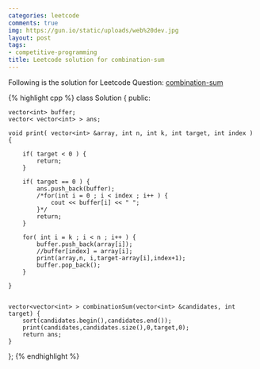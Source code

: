 ```yaml
---
categories: leetcode
comments: true
img: https://gun.io/static/uploads/web%20dev.jpg
layout: post
tags:
- competitive-programming
title: Leetcode solution for combination-sum
---
```


Following is the solution for Leetcode Question: [combination-sum](https://leetcode.com/problems/combination-sum/)

{% highlight cpp %}
class Solution {
public:

    vector<int> buffer;
    vector< vector<int> > ans;

    void print( vector<int> &array, int n, int k, int target, int index ) {
    
    	if( target < 0 ) {
    		return;
    	}
    
    	if( target == 0 ) {
    	    ans.push_back(buffer);
    		/*for(int i = 0 ; i < index ; i++ ) {
    			cout << buffer[i] << " ";
    		}*/
    		return;
    	}
    
    	for( int i = k ; i < n ; i++ ) {
    	    buffer.push_back(array[i]);
    		//buffer[index] = array[i];
    		print(array,n, i,target-array[i],index+1);
    		buffer.pop_back();
    	}
    
    }
    

    vector<vector<int> > combinationSum(vector<int> &candidates, int target) {
        sort(candidates.begin(),candidates.end());
        print(candidates,candidates.size(),0,target,0);
        return ans;
    }
};
{% endhighlight %}